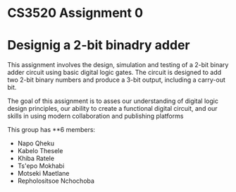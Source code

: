 # CS3520 Assignment 0
# Designig a 2-bit binadry adder

This assignment involves the design, simulation and testing of a 2-bit binary adder circuit using basic digital logic gates. The circuit is designed to add two 2-bit binary numbers and produce a 3-bit output, including a carry-out bit.

The goal of this assignment is to asses our understanding of digital logic design principles, our ability to create a functional digital circuit, and our skills in using modern collaboration and publishing platforms

This group has **6 members:
- Napo Qheku
- Kabelo Thesele
- Khiba Ratele
- Ts'epo Mokhabi
- Motseki Maetlane
- Repholositsoe Nchochoba
